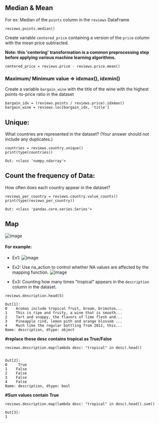 ## Median & Mean
For ex: Median of the `points` column in the `reviews` DataFrame
```
reviews.points.median()
```
Create variable `centered_price` containing a version of the `price` column with the mean price subtracted.

**Note: this 'centering' transformation is a common preprocessing step before applying various machine learning algorithms.**

```
centered_price = reviews.price - reviews.price.mean()
```
### Maximum/ Minimum value => idxmax(), idxmin()
Create a variable `bargain_wine` with the title of the wine with the highest points-to-price ratio in the dataset
```
bargain_idx = (reviews.points / reviews.price).idxmax()
bargain_wine = reviews.loc[bargain_idx, 'title']
```


## Unique:
What countries are represented in the dataset? (Your answer should not include any duplicates.)
```
countries = reviews.country.unique()
print(type(countries))

Out: <class 'numpy.ndarray'>
```

## Count the frequency of Data:

How often does each country appear in the dataset?
```
reviews_per_country = reviews.country.value_counts()
print(type(reviews_per_country))

Out: <class 'pandas.core.series.Series'>
```
## Map
![image](https://user-images.githubusercontent.com/47073386/59156665-b3bfcc00-8ad1-11e9-89be-093b36678317.png)


#### For example:
* Ex1:
![image](https://user-images.githubusercontent.com/47073386/59156690-07cab080-8ad2-11e9-9365-7e5b25d387bd.png)

* Ex2:
Use na_action to control whether NA values are affected by the mapping function.
![image](https://user-images.githubusercontent.com/47073386/59156696-2e88e700-8ad2-11e9-8732-b75043cb048f.png)

* Ex3: Counting how many times "tropical" appears in the `description` column in the dataset.

```
reviews.description.head(5)

Out[1]: 
0    Aromas include tropical fruit, broom, brimston...
1    This is ripe and fruity, a wine that is smooth...
2    Tart and snappy, the flavors of lime flesh and...
3    Pineapple rind, lemon pith and orange blossom ...
4    Much like the regular bottling from 2012, this...
Name: description, dtype: object
```

**#replace those desc contains tropical as True/False**
```
reviews.description.map(lambda desc: "tropical" in desc).head()
```
```

Out[2]: 
0     True
1    False
2    False
3    False
4    False
Name: description, dtype: bool
```

**#Sum values contain True**
```
reviews.description.map(lambda desc: "tropical" in desc).head().sum()

Out[3]:
1
```

